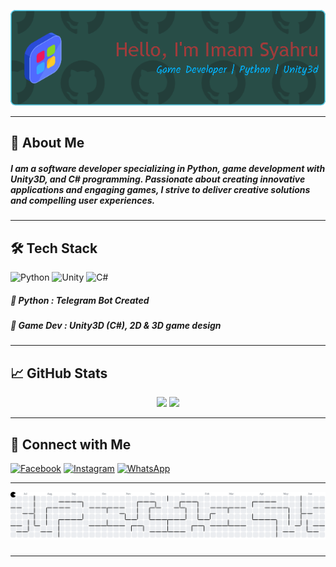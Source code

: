 ![Top Header](Header/Github-Header.png)

---

## 🤵 About Me

##### I am a software developer specializing in Python, game development with Unity3D, and C# programming. Passionate about creating innovative applications and engaging games, I strive to deliver creative solutions and compelling user experiences.

---

## 🛠️ Tech Stack
![Python](https://img.shields.io/badge/Python-3776AB?style=for-the-badge&logo=python&logoColor=white) ![Unity](https://img.shields.io/badge/Unity-100000?style=for-the-badge&logo=unity&logoColor=white) ![C#](https://img.shields.io/badge/C%23-239120?style=for-the-badge&logo=csharp&logoColor=white)

##### 🧠 Python : Telegram Bot Created
#####  💼 Game Dev : Unity3D (C#), 2D & 3D game design

---

## 📈 GitHub Stats
<p align="center">
  <img src="https://github-readme-stats.vercel.app/api?username=ImamSr01&show_icons=true&theme=tokyonight" height="165">
  <img src="https://github-readme-stats.vercel.app/api/top-langs/?username=ImamSr01&layout=compact&theme=tokyonight" height="165">
</p>

---

## 🔗 Connect with Me
[![Facebook](https://img.shields.io/badge/Facebook-1877F2?style=for-the-badge&logo=facebook&logoColor=white)](https://www.facebook.com/imam.syahru.716) [![Instagram](https://img.shields.io/badge/Instagram-E4405F?style=for-the-badge&logo=instagram&logoColor=white)](https://www.instagram.com/imam_s221) [![WhatsApp](https://img.shields.io/badge/WhatsApp-25D366?style=for-the-badge&logo=WhatsApp&logoColor=white)](https://wa.me/6283117472113)

---

<picture>
  <source media="(prefers-color-scheme: dark)" srcset="https://raw.githubusercontent.com/ImamSr01/ImamSr01/output/pacman-contribution-graph-dark.svg">
  <source media="(prefers-color-scheme: light)" srcset="https://raw.githubusercontent.com/ImamSr01/ImamSr01/output/pacman-contribution-graph.svg">
  <img alt="pacman contribution graph" src="https://raw.githubusercontent.com/ImamSr01/ImamSr01/output/pacman-contribution-graph.svg">
</picture>

###

---
